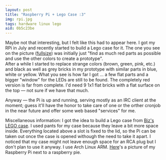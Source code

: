 ```yaml
---
layout: post
title: "Raspberry Pi + Lego Case :3"
img: rpi.jpg
tags: hardware linux lego
aid: 0b5c23be
---
```


Maybe not that interesting, but I felt like this had to appear here. I got my RPi in July and recently started to build a Lego case for it. The one you see on the picture ([fullsize](static/img/blog/rpi0.jpg)) was initially just "find as much red parts as possible and use the other colors to create a prototype".  
After a while I started to replace strange colors (brown, green, pink, etc.) and black as well as grey bricks in my prototype with similar parts in blue, white or yellow. What you see is how far I got ... a few flat parts and a bigger "window" for the LEDs are still to be found. The completely red version is far from complete. I'd need 9 1x1 flat bricks with a flat surface on the top — not sure if we have that much.

Anyway — the Pi is up and running, serving mostly as an IRC client at the moment; guess it'll have the honor to take care of one or the orther cronjob in the near future and offer some web based "services" for me.

Miscellaneous information: I got the idea to build a Lego case from [Biz's LEGO case](http://www.raspberrypi.org/archives/1354). I used pants for my case because they leave a bit more space inside. Everything located above a slot is fixed to the lid, so the Pi can be taken out once the case is opened withough the need to take it apart. I noticed that my case might not leave enough space for an RCA plug but I don't plan to use it anyway. I use Arch Linux ARM. [Here](static/img/blog/rpi1.jpg)'s a picture of my Raspberry Pi next to a raspberry pie.